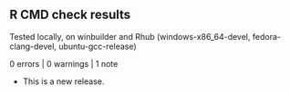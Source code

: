 ## R CMD check results
Tested locally, on winbuilder and Rhub (windows-x86_64-devel, fedora-clang-devel, ubuntu-gcc-release)

0 errors | 0 warnings | 1 note

* This is a new release.